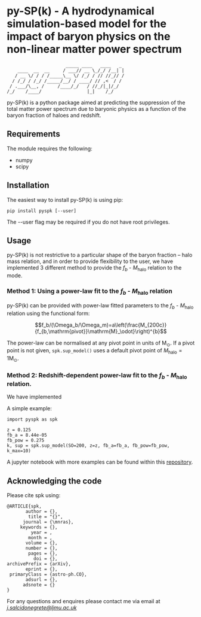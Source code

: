# py-SP(k) - A hydrodynamical simulation-based model for the impact of baryon physics on the non-linear matter power spectrum
                          _____ ____   ____   _ 
        ____  __  __     / ___// __ \_/_/ /__| |
       / __ \/ / / /_____\__ \/ /_/ / // //_// /
      / /_/ / /_/ /_____/__/ / ____/ // ,<  / / 
     / .___/\__, /     /____/_/   / //_/|_|/_/  
    /_/    /____/                 |_|    /_/    

py-SP(k) is a python package aimed at predicting the suppression of the total matter power spectrum due to baryonic physics as a function of the baryon fraction of haloes and redshift.

## Requirements

The module requires the following:

- numpy
- scipy

## Installation

The easiest way to install py-SP(k) is using pip:

```
pip install pyspk [--user]
```

The --user flag may be required if you do not have root privileges.

## Usage


py-SP(k) is not restrictive to a particular shape of the baryon fraction – halo mass relation, and in order to provide flexibility to the user, we have implemented 3 different method to provide the $f_b$ - $M_\mathrm{halo}$ relation to the mode.

### Method 1: Using a power-law fit to the $f_b$ - $M_\mathrm{halo}$ relation

py-SP(k) can be provided with power-law fitted parameters to the $f_b$ - $M_\mathrm{halo}$ relation using the functional form:

$$f_b/(\Omega_b/\Omega_m)=a\left(\frac{M_{200c}}{f_{b,\mathrm{pivot}}\mathrm{M}_\odot}\right)^{b}$$

The power-law can be normalised at any pivot point in units of $\mathrm{M}_ {\odot}$. If a pivot point is not given, `spk.sup_model()` uses a default pivot point of $M_\mathrm{halo} = 1 \mathrm{M}_\odot$.  


### Method 2: Redshift-dependent power-law fit to the $f_b$ - $M_\mathrm{halo}$ relation. 

We have implemented 


A simple example:

```
import pyspk as spk

z = 0.125
fb_a = 8.44e-05
fb_pow = 0.275
k, sup = spk.sup_model(SO=200, z=z, fb_a=fb_a, fb_pow=fb_pow, k_max=10)

```

A jupyter notebook with more examples can be found within this [repository](https://github.com/jemme07/pyspk/blob/main/examples/pySPk_Examples.ipynb). 


## Acknowledging the code

Please cite spk using:


```
@ARTICLE{spk,
       author = {},
        title = "{}",
      journal = {\mnras},
     keywords = {},
         year = ,
        month = ,
       volume = {},
       number = {},
        pages = {},
          doi = {},
archivePrefix = {arXiv},
       eprint = {},
 primaryClass = {astro-ph.CO},
       adsurl = {},
      adsnote = {}
}
```
For any questions and enquires please contact me via email at *j.salcidonegrete@ljmu.ac.uk*


